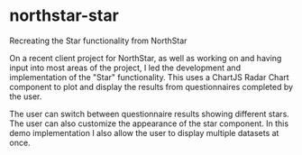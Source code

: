 # northstar-star
Recreating the Star functionality from NorthStar

On a recent client project for NorthStar, as well as working on and having input into most areas of the project, I led the development and implementation of the "Star" functionality. This uses a ChartJS Radar Chart component to plot and display the results from questionnaires completed by the user.

The user can switch between questionnaire results showing different stars. The user can also customize the appearance of the star component. In this demo implementation I also allow the user to display multiple datasets at once.
